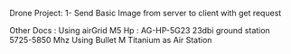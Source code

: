 Drone Project:
1- Send Basic Image from server to client with get request



Other Docs : 
Using airGrid M5 Hp : AG-HP-5G23 23dbi ground station 5725-5850 Mhz
Using Bullet M Titanium as Air Station 